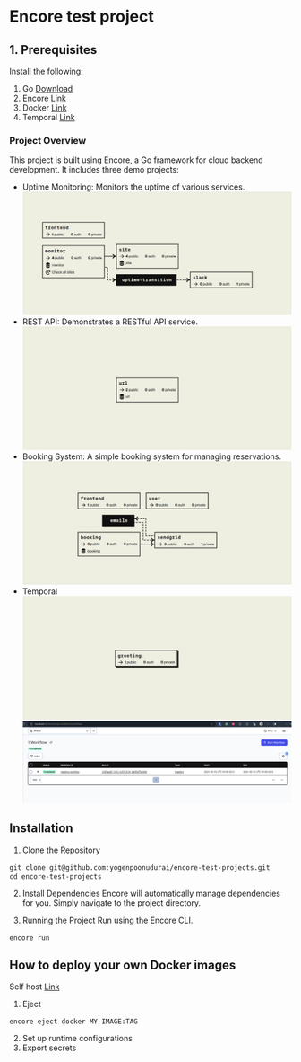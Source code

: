 # Encore test project

## 1. Prerequisites 
Install the following:
1. Go [Download](https://go.dev/dl/)
2. Encore [Link](https://encore.dev/docs/install)
3. Docker [Link](https://docs.docker.com/engine/install/ubuntu/)
4. Temporal [Link](https://docs.temporal.io/cli)


### Project Overview
This project is built using Encore, a Go framework for cloud backend development. It includes three demo projects:

- Uptime Monitoring: Monitors the uptime of various services.
![uptime.png](uptime.png)
- REST API: Demonstrates a RESTful API service.
![img.png](rest.png)
- Booking System: A simple booking system for managing reservations.
![img.png](booking-system.png)
- Temporal
![img.png](temporal-1.png)
![img.png](temporal.png)

## Installation 
1. Clone the Repository

```shell
git clone git@github.com:yogenpoonudurai/encore-test-projects.git
cd encore-test-projects
```
2. Install Dependencies Encore will automatically manage dependencies for you. Simply navigate to the project directory.

3. Running the Project
Run using the Encore CLI.

```shell
encore run
```


## How to deploy your own Docker images
Self host [Link](https://encore.dev/docs/how-to/self-host)
1. Eject
```shell
encore eject docker MY-IMAGE:TAG
```
2. Set up runtime configurations
3. Export secrets
